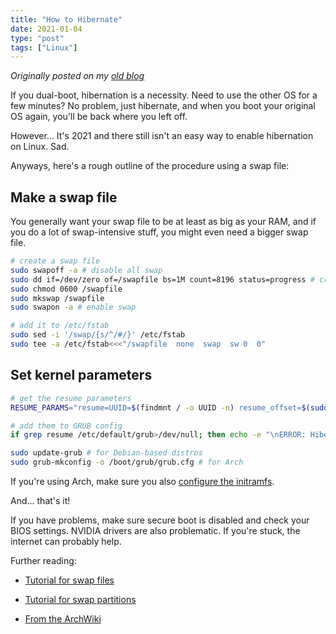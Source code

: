 ```yaml
---
title: "How to Hibernate"
date: 2021-01-04
type: "post"
tags: ["Linux"]
---
```



*Originally posted on my [old blog](https://git.exozy.me/Ta180m/blog/src/branch/main/_posts/2021-01-04-how-to-hibernate.md)*


If you dual-boot, hibernation is a necessity. Need to use the other OS for a few minutes? No problem, just hibernate, and when you boot your original OS again, you'll be back where you left off.

However... It's 2021 and there still isn't an easy way to enable hibernation on Linux. Sad.

Anyways, here's a rough outline of the procedure using a swap file:

## Make a swap file

You generally want your swap file to be at least as big as your RAM, and if you do a lot of swap-intensive stuff, you might even need a bigger swap file.

```sh
# create a swap file
sudo swapoff -a # disable all swap
sudo dd if=/dev/zero of=/swapfile bs=1M count=8196 status=progress # create a 8GiB swap file
sudo chmod 0600 /swapfile
sudo mkswap /swapfile
sudo swapon -a # enable swap

# add it to /etc/fstab
sudo sed -i '/swap/{s/^/#/}' /etc/fstab
sudo tee -a /etc/fstab<<<"/swapfile  none  swap  sw 0  0"
```

## Set kernel parameters

```sh
# get the resume parameters
RESUME_PARAMS="resume=UUID=$(findmnt / -o UUID -n) resume_offset=$(sudo filefrag -v /swapfile|awk 'NR==4{gsub(/\./,"");print $4;}') "

# add them to GRUB config
if grep resume /etc/default/grub>/dev/null; then echo -e "\nERROR: Hibernation already configured. Remove the existing configuration from /etc/default/grub and add these parameters instead:\n$RESUME_PARAMS";else sudo sed -i "s/GRUB_CMDLINE_LINUX_DEFAULT=\"/GRUB_CMDLINE_LINUX_DEFAULT=\"$RESUME_PARAMS/" /etc/default/grub;fi

sudo update-grub # for Debian-based distros
sudo grub-mkconfig -o /boot/grub/grub.cfg # for Arch
```

If you're using Arch, make sure you also [configure the initramfs](https://wiki.archlinux.org/index.php/Power_management/Suspend_and_hibernate#Configure_the_initramfs).


And... that's it!

If you have problems, make sure secure boot is disabled and check your BIOS settings. NVIDIA drivers are also problematic. If you're stuck, the internet can probably help.


Further reading:
 
 - [Tutorial for swap files](https://forums.linuxmint.com/viewtopic.php?t=284100)
 
 - [Tutorial for swap partitions](https://forums.linuxmint.com/viewtopic.php?f=42&t=273202)
 
 - [From the ArchWiki](https://wiki.archlinux.org/index.php/Power_management/Suspend_and_hibernate)
 

